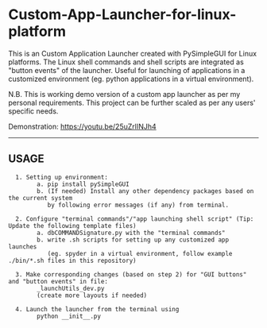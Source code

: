 # Custom-App-Launcher-for-linux-platform

This is an Custom Application Launcher created with PySimpleGUI for Linux platforms.
The Linux shell commands and shell scripts are integrated as "button events" of the launcher.
Useful for launching of applications in a customized environment (eg. python applications in a virtual environment).

N.B. This is working demo version of a custom app launcher as per my personal requirements. This project can be further scaled as per any users' specific needs.

Demonstration: https://youtu.be/25uZrlINJh4

--------

## USAGE

      1. Setting up environment: 
            a. pip install pySimpleGUI
            b. (If needed) Install any other dependency packages based on the current system
               by following error messages (if any) from terminal. 
            
      2. Configure "terminal commands"/"app launching shell script" (Tip: Update the following template files)
            a. dbCOMMANDSignature.py with the "terminal commands"
            b. write .sh scripts for setting up any customized app launches 
               (eg. spyder in a virtual environment, follow example ./bin/*.sh files in this repository)
                        
      3. Make corresponding changes (based on step 2) for "GUI buttons" and "button events" in file: 
            _launchUtils_dev.py 
            (create more layouts if needed)
      
      4. Launch the launcher from the terminal using
            python __init__.py
      



